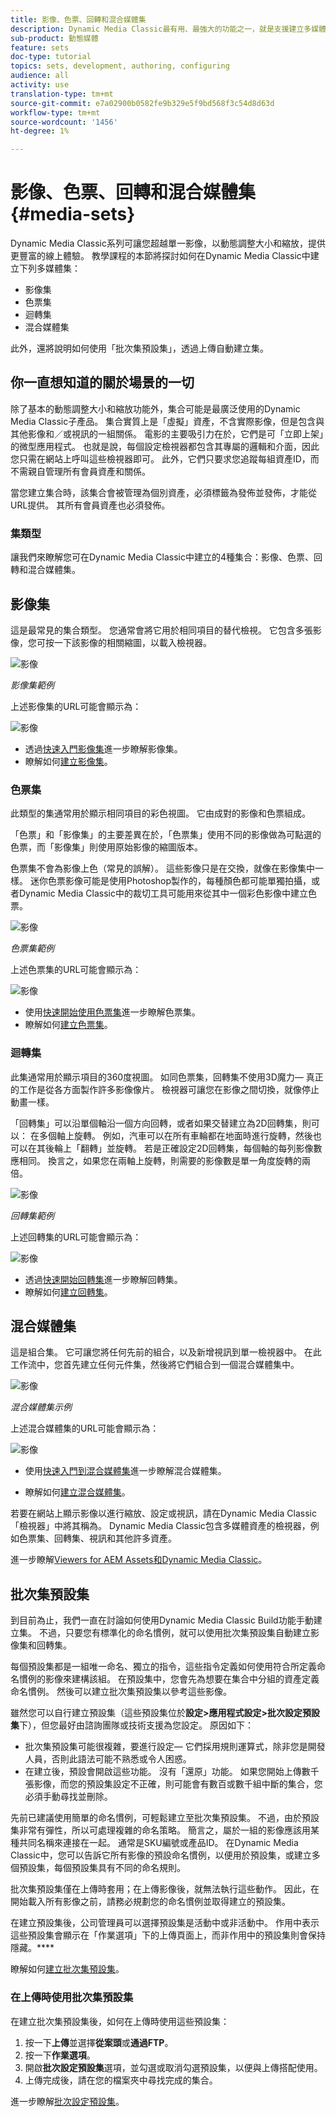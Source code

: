 ```yaml
---
title: 影像、色票、回轉和混合媒體集
description: Dynamic Media Classic最有用、最強大的功能之一，就是支援建立多媒體集，例如影像、色票、回轉和混合媒體集。 瞭解每個多媒體集是什麼，以及如何在Dynamic Media Classic中建立每種類型。 接著，進一步瞭解「批次集預設集」，此預設集可自動化上傳時建立多媒體集的程式。
sub-product: 動態媒體
feature: sets
doc-type: tutorial
topics: sets, development, authoring, configuring
audience: all
activity: use
translation-type: tm+mt
source-git-commit: e7a02900b0582fe9b329e5f9bd568f3c54d8d63d
workflow-type: tm+mt
source-wordcount: '1456'
ht-degree: 1%

---
```



# 影像、色票、回轉和混合媒體集{#media-sets}

Dynamic Media Classic系列可讓您超越單一影像，以動態調整大小和縮放，提供更豐富的線上體驗。 教學課程的本節將探討如何在Dynamic Media Classic中建立下列多媒體集：

- 影像集
- 色票集
- 迴轉集
- 混合媒體集

此外，還將說明如何使用「批次集預設集」，透過上傳自動建立集。

## 你一直想知道的關於場景的一切

除了基本的動態調整大小和縮放功能外，集合可能是最廣泛使用的Dynamic Media Classic子產品。 集合實質上是「虛擬」資產，不含實際影像，但是包含與其他影像和／或視訊的一組關係。 電影的主要吸引力在於，它們是可「立即上架」的微型應用程式。 也就是說，每個設定檢視器都包含其專屬的邏輯和介面，因此您只需在網站上呼叫這些檢視器即可。 此外，它們只要求您追蹤每組資產ID，而不需親自管理所有會員資產和關係。

當您建立集合時，該集合會被管理為個別資產，必須標籤為發佈並發佈，才能從URL提供。 其所有會員資產也必須發佈。

### 集類型

讓我們來瞭解您可在Dynamic Media Classic中建立的4種集合：影像、色票、回轉和混合媒體集。

## 影像集

這是最常見的集合類型。 您通常會將它用於相同項目的替代檢視。 它包含多張影像，您可按一下該影像的相關縮圖，以載入檢視器。

![影像](assets/media-sets/image-set-1.jpg)

_影像集範例_

上述影像集的URL可能會顯示為：

![影像](assets/media-sets/image-set-url-1.png)

- 透過[快速入門影像集](https://docs.adobe.com/content/help/en/dynamic-media-classic/using/image-sets/quick-start-image-sets.html)進一步瞭解影像集。
- 瞭解如何[建立影像集](https://docs.adobe.com/content/help/en/dynamic-media-classic/using/image-sets/creating-image-set.html#creating-an-image-set)。

### 色票集

此類型的集通常用於顯示相同項目的彩色視圖。 它由成對的影像和色票組成。

「色票」和「影像集」的主要差異在於，「色票集」使用不同的影像做為可點選的色票，而「影像集」則使用原始影像的縮圖版本。

色票集不會為影像上色（常見的誤解）。 這些影像只是在交換，就像在影像集中一樣。 迷你色票影像可能是使用Photoshop製作的，每種顏色都可能單獨拍攝，或者Dynamic Media Classic中的裁切工具可能用來從其中一個彩色影像中建立色票。

![影像](assets/media-sets/image-set-2.jpg)

_色票集範例_

上述色票集的URL可能會顯示為：

![影像](assets/media-sets/image-set_url.png)

- 使用[快速開始使用色票集](https://docs.adobe.com/content/help/en/dynamic-media-classic/using/swatch-sets/quick-start-swatch-sets.html)進一步瞭解色票集。
- 瞭解如何[建立色票集](https://docs.adobe.com/content/help/en/dynamic-media-classic/using/swatch-sets/creating-swatch-set.html#creating-a-swatch-set)。

### 迴轉集

此集通常用於顯示項目的360度視圖。 如同色票集，回轉集不使用3D魔力— 真正的工作是從各方面製作許多影像像片。 檢視器可讓您在影像之間切換，就像停止動畫一樣。

「回轉集」可以沿單個軸沿一個方向回轉，或者如果交替建立為2D回轉集，則可以： 在多個軸上旋轉。 例如，汽車可以在所有車輪都在地面時進行旋轉，然後也可以在其後輪上「翻轉」並旋轉。 若是正確設定2D回轉集，每個軸的每列影像數應相同。 換言之，如果您在兩軸上旋轉，則需要的影像數是單一角度旋轉的兩倍。

![影像](assets/media-sets/image-set-3.png)

_回轉集範例_

上述回轉集的URL可能會顯示為：

![影像](assets/media-sets/spin-set.png)

- 透過[快速開始回轉集](https://docs.adobe.com/content/help/en/dynamic-media-classic/using/spin-sets/quick-start-spin-sets.html)進一步瞭解回轉集。
- 瞭解如何[建立回轉集](https://docs.adobe.com/content/help/en/dynamic-media-classic/using/spin-sets/creating-spin-set.html#creating-a-spin-set)。

## 混合媒體集

這是組合集。 它可讓您將任何先前的組合，以及新增視訊到單一檢視器中。 在此工作流中，您首先建立任何元件集，然後將它們組合到一個混合媒體集中。

![影像](assets/media-sets/image-set-4.png)

_混合媒體集示例_

上述混合媒體集的URL可能會顯示為：

![影像](assets/media-sets/image-set-url-1.png)

- 使用[快速入門到混合媒體集](https://docs.adobe.com/content/help/en/dynamic-media-classic/using/mixed-media-sets/quick-start-mixed-media-sets.html)進一步瞭解混合媒體集。

- 瞭解如何[建立混合媒體集](https://docs.adobe.com/content/help/en/dynamic-media-classic/using/mixed-media-sets/creating-mixed-media-set.html#creating-a-mixed-media-set)。

若要在網站上顯示影像以進行縮放、設定或視訊，請在Dynamic Media Classic「檢視器」中將其稱為。 Dynamic Media Classic包含多媒體資產的檢視器，例如色票集、回轉集、視訊和其他許多資產。

進一步瞭解[Viewers for AEM Assets和Dynamic Media Classic](https://docs.adobe.com/content/help/en/dynamic-media-developer-resources/library/viewers-aem-assets-dmc/c-html5-s7-aem-asset-viewers.html)。

## 批次集預設集

到目前為止，我們一直在討論如何使用Dynamic Media Classic Build功能手動建立集。 不過，只要您有標準化的命名慣例，就可以使用批次集預設集自動建立影像集和回轉集。

每個預設集都是一組唯一命名、獨立的指令，這些指令定義如何使用符合所定義命名慣例的影像來建構該組。 在預設集中，您會先為想要在集合中分組的資產定義命名慣例。 然後可以建立批次集預設集以參考這些影像。

雖然您可以自行建立預設集（這些預設集位於&#x200B;**設定>應用程式設定>批次設定預設集**&#x200B;下），但您最好由諮詢團隊或技術支援為您設定。 原因如下：

- 批次集預設集可能很複雜，要進行設定— 它們採用規則運算式，除非您是開發人員，否則此語法可能不熟悉或令人困惑。
- 在建立後，預設會開啟這些功能。 沒有「還原」功能。 如果您開始上傳數千張影像，而您的預設集設定不正確，則可能會有數百或數千組中斷的集合，您必須手動尋找並刪除。

先前已建議使用簡單的命名慣例，可輕鬆建立至批次集預設集。 不過，由於預設集非常有彈性，所以可處理複雜的命名策略。 簡言之，屬於一組的影像應該用某種共同名稱來連接在一起。 通常是SKU編號或產品ID。 在Dynamic Media Classic中，您可以告訴它所有影像的預設命名慣例，以便用於預設集，或建立多個預設集，每個預設集具有不同的命名規則。

批次集預設集僅在上傳時套用；在上傳影像後，就無法執行這些動作。 因此，在開始載入所有影像之前，請務必規劃您的命名慣例並取得建立的預設集。

在建立預設集後，公司管理員可以選擇預設集是活動中或非活動中。 作用中表示這些預設集會顯示在「作業選項」下的上傳頁面上，而非作用中的預設集則會保持隱藏。****

瞭解如何[建立批次集預設集](https://docs.adobe.com/content/help/en/dynamic-media-classic/using/setup/application-setup.html#creating-a-batch-set-preset)。

### 在上傳時使用批次集預設集

在建立批次集預設集後，如何在上傳時使用這些預設集：

1. 按一下&#x200B;**上傳**&#x200B;並選擇&#x200B;**從案頭**&#x200B;或&#x200B;**通過FTP**。
2. 按一下&#x200B;**作業選項**。
3. 開啟&#x200B;**批次設定預設集**&#x200B;選項，並勾選或取消勾選預設集，以便與上傳搭配使用。
4. 上傳完成後，請在您的檔案夾中尋找完成的集合。

進一步瞭解[批次設定預設集](https://docs.adobe.com/content/help/en/dynamic-media-classic/using/setup/application-setup.html#batch-set-presets)。
